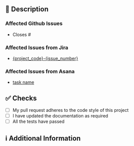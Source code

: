 <!-- 
Thanks for creating this pull request 🤗

Please make sure that the pull request is limited to one type (docs, feature, etc.) and keep it as small as possible. 
You can open multiple prs instead of opening a huge one.
-->

## 📑 Description
<!-- Add a brief description of the pr -->

<!-- You can also choose to add a list of changes and if they have been completed or not by using the markdown to-do list syntax
- [ ] Not Completed
- [x] Completed
-->

<!-- If this pull request closes an issue, please mention the issue number below -->
### Affected Github Issues
- Closes # <!-- Issue # here -->

<!-- For internal use, if this is related to a Jira/Asana task please add links to these tasks below, using the correct format. -->
### Affected Issues from Jira
- [{project_code}-{issue_number}](issue_link)

### Affected Issues from Asana
- [task name](task_link)

## ✅ Checks
<!-- Make sure your pr passes the CI checks and do check the following fields as needed - -->
- [ ] My pull request adheres to the code style of this project
- [ ] I have updated the documentation as required
- [ ] All the tests have passed

## ℹ Additional Information
<!-- Any additional information like breaking changes, dependencies added, screenshots, comparisons between new and old behavior, etc. -->
